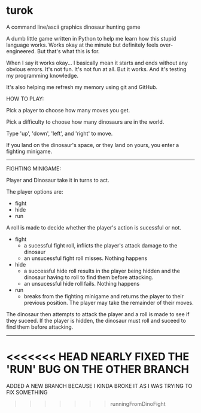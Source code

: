 # turok
A command line/ascii graphics dinosaur hunting game

A dumb little game written in Python to help me learn how this stupid language works.
Works okay at the minute but definitely feels over-engineered. But that's what this is for.

When I say it works okay... I basically mean it starts and ends without any obvious errors.
It's not fun.
It's not fun at all.
But it works. And it's testing my programming knowledge.

It's also helping me refresh my memory using git and GitHub.

HOW TO PLAY:

Pick a player to choose how many moves you get.

Pick a difficulty to choose how many dinosaurs are in the world.

Type 'up', 'down', 'left', and 'right' to move.

If you land on the dinosaur's space, or they land on yours, you enter a fighting minigame.

****************************************

FIGHTING MINIGAME:

Player and Dinosaur take it in turns to act.

The player options are:
* fight
* hide
* run

A roll is made to decide whether the player's action is sucessful or not. 

* fight
	* a sucessful fight roll, inflicts the player's attack damage to the dinosaur
	* an unsucessful fight roll misses. Nothing happens
* hide
	* a successful hide roll results in the player being hidden and the dinosaur having to roll to find them before attacking.
	* an unsucessful hide roll fails. Nothing happens
* run
	* breaks from the fighting minigame and returns the player to their previous position. The player may take the remainder of their moves.

The dinosaur then attempts to attack the player and a roll is made to see if they suceed. If the player is hidden, the dinosaur must roll and suceed to find them before attacking.

*******************************************

<<<<<<< HEAD
NEARLY FIXED THE 'RUN' BUG ON THE OTHER BRANCH
=======
ADDED A NEW BRANCH BECAUSE I KINDA BROKE IT AS I WAS TRYING TO FIX SOMETHING


>>>>>>> runningFromDinoFight
